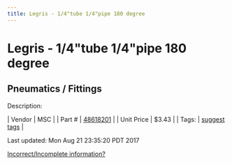 ```yaml
---
title: Legris - 1/4"tube 1/4"pipe 180 degree
---
```


# Legris - 1/4"tube 1/4"pipe 180 degree
## Pneumatics / Fittings
Description: 	 

| Vendor | MSC | 
| Part # | [48618201](http://www.mscdirect.com/) | 
| Unit Price | $3.43 | 
| Tags: | [suggest tags](https://docs.google.com/forms/d/e/1FAIpQLSeWyY8v3RgOty-MyWmh9U0iivNYN_molChYyS-0U-o-kOAv_g/viewform) | 

Last updated: Mon Aug 21 23:35:20 PDT 2017

 [Incorrect/Incomplete information?](https://docs.google.com/forms/d/e/1FAIpQLSeWyY8v3RgOty-MyWmh9U0iivNYN_molChYyS-0U-o-kOAv_g/viewform)